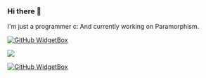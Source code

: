 ### Hi there 👋

I'm just a programmer c:
And currently working on Paramorphism.

[![GitHub WidgetBox](https://github-widgetbox.vercel.app/api/profile?username=Wenaly&data=followers,repositories,stars,commits)](https://github.com/Jurredr/github-widgetbox&theme=darkmode)

![](https://komarev.com/ghpvc/?username=Wenaly&color=blue)


[![GitHub WidgetBox](https://github-widgetbox.vercel.app/api/skills?languages=js,java,php,python,html,css,c,cpp,csharp,swift,rust,ruby,kotlin,scala,xml,json,yaml,postgresql,mysql,powershell,lua,visualbasic,x86,groovy,clojure,clojurescript,perl)](https://github.com/Jurredr/github-widgetbox)



